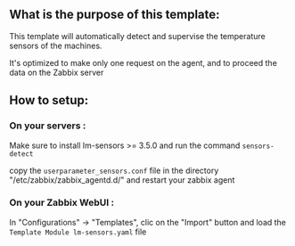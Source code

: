 ## What is the purpose of this template:

This template will automatically detect and supervise the temperature sensors of the machines.

It's optimized to make only one request on the agent, and to proceed the data on the Zabbix server

## How to setup:

### On your servers :

Make sure to install lm-sensors >= 3.5.0 and run the command `sensors-detect`

copy the `userparameter_sensors.conf` file in the directory "/etc/zabbix/zabbix_agentd.d/" and restart your zabbix agent

### On your Zabbix WebUI :

In "Configurations" -> "Templates", clic on the "Import" button and load the `Template Module lm-sensors.yaml` file
